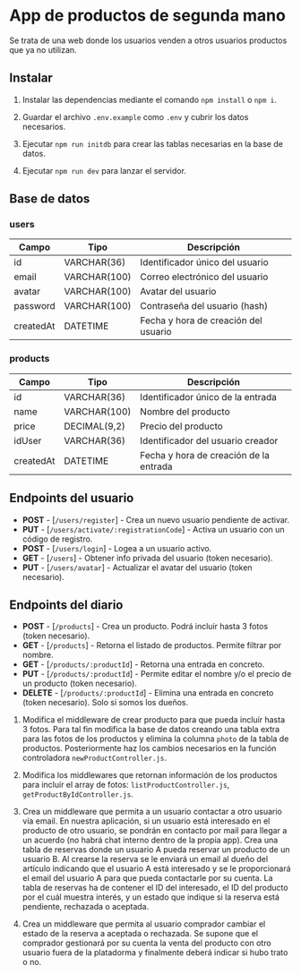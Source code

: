 # App de productos de segunda mano

Se trata de una web donde los usuarios venden a otros usuarios productos que ya no utilizan.

## Instalar

1. Instalar las dependencias mediante el comando `npm install` o `npm i`.

2. Guardar el archivo `.env.example` como `.env` y cubrir los datos necesarios.

3. Ejecutar `npm run initdb` para crear las tablas necesarias en la base de datos.

4. Ejecutar `npm run dev` para lanzar el servidor.

## Base de datos

### users

| Campo     | Tipo         | Descripción                          |
| --------- | ------------ | ------------------------------------ |
| id        | VARCHAR(36)  | Identificador único del usuario      |
| email     | VARCHAR(100) | Correo electrónico del usuario       |
| avatar    | VARCHAR(100) | Avatar del usuario                   |
| password  | VARCHAR(100) | Contraseña del usuario (hash)        |
| createdAt | DATETIME     | Fecha y hora de creación del usuario |

### products

| Campo     | Tipo         | Descripción                            |
| --------- | ------------ | -------------------------------------- |
| id        | VARCHAR(36)  | Identificador único de la entrada      |
| name      | VARCHAR(100) | Nombre del producto                    |
| price     | DECIMAL(9,2) | Precio del producto                    |
| idUser    | VARCHAR(36)  | Identificador del usuario creador      |
| createdAt | DATETIME     | Fecha y hora de creación de la entrada |

## Endpoints del usuario

-   **POST** - [`/users/register`] - Crea un nuevo usuario pendiente de activar.
-   **PUT** - [`/users/activate/:registrationCode`] - Activa un usuario con un código de registro.
-   **POST** - [`/users/login`] - Logea a un usuario activo.
-   **GET** - [`/users`] - Obtener info privada del usuario (token necesario).
-   **PUT** - [`/users/avatar`] - Actualizar el avatar del usuario (token necesario).

## Endpoints del diario

-   **POST** - [`/products`] - Crea un producto. Podrá incluír hasta 3 fotos (token necesario).
-   **GET** - [`/products`] - Retorna el listado de productos. Permite filtrar por nombre.
-   **GET** - [`/products/:productId`] - Retorna una entrada en concreto.
-   **PUT** - [`/products/:productId`] - Permite editar el nombre y/o el precio de un producto (token necesario).
-   **DELETE** - [`/products/:productId`] - Elimina una entrada en concreto (token necesario). Solo si somos los dueños.

1. Modifica el middleware de crear producto para que pueda incluír hasta 3 fotos. Para tal fin modifica la base de datos creando una tabla extra para las fotos de los productos y elimina la columna `photo` de la tabla de productos. Posteriormente haz los cambios necesarios en la función controladora `newProductController.js`.

2. Modifica los middlewares que retornan información de los productos para incluír el array de fotos: `listProductController.js`, `getProductByIdController.js`.

3. Crea un middleware que permita a un usuario contactar a otro usuario vía email. En nuestra aplicación, si un usuario está interesado en el producto de otro usuario, se pondrán en contacto por mail para llegar a un acuerdo (no habrá chat interno dentro de la propia app). Crea una tabla de reservas donde un usuario A pueda reservar un producto de un usuario B. Al crearse la reserva se le enviará un email al dueño del artículo indicando que el usuario A está interesado y se le proporcionará el email del usuario A para que pueda contactarle por su cuenta. La tabla de reservas ha de contener el ID del interesado, el ID del producto por el cuál muestra interés, y un estado que indique si la reserva está pendiente, rechazada o aceptada.

4. Crea un middleware que permita al usuario comprador cambiar el estado de la reserva a aceptada o rechazada. Se supone que el comprador gestionará por su cuenta la venta del producto con otro usuario fuera de la platadorma y finalmente deberá indicar si hubo trato o no.

